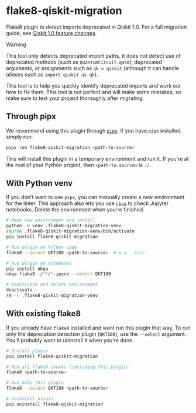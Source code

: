 # flake8-qiskit-migration

Flake8 plugin to detect imports deprecated in Qiskit 1.0. For a full migration
guide, see [Qiskit 1.0 feature
changes](https://docs.quantum.ibm.com/api/migration-guides/qiskit-1.0-features).

> [!WARNING]
> This tool only detects deprecated import paths, it does not detect use of
> deprecated methods (such as `QuantumCircuit.qasm`), deprecated arguments, or
> assignments such as `qk = qiskit` (although it can handle _aliases_ such as
> `import qiskit as qk`).

This tool is to help you quickly identify deprecated imports and work out how
to fix them. This tool is not perfect and will make some mistakes, so make sure
to test your project thoroughly after migrating.

## Through pipx

We recommend using this plugin through [`pipx`](https://github.com/pypa/pipx).
If you have `pipx` installed, simply run:

```sh
pipx run flake8-qiskit-migration <path-to-source>
```

This will install this plugin in a temporary environment and run it. If you're
at the root of your Python project, then `<path-to-source>` is `./`.

## With Python venv

If you don't want to use `pipx`, you can manually create a new environment for
the linter. This approach also lets you use
[`nbqa`](https://github.com/nbQA-dev/nbQA) to check Jupyter notebooks. Delete
the environment when you're finished.

```sh
# Make new environment and install
python -m venv .flake8-qiskit-migration-venv
source .flake8-qiskit-migration-venv/bin/activate
pip install flake8-qiskit-migration

# Run plugin on Python code
flake8 --select QKT100 <path-to-source>  # e.g. `src/`

# Run plugin on notebooks
pip install nbqa
nbqa flake8 ./**/*.ipynb --select QKT100

# Deactivate and delete environment
deactivate
rm -r .flake8-qiskit-migration-venv
```

## With existing flake8

If you already have `flake8` installed and want run this plugin that way, 
To run only the deprecation detection plugin (`QKT100`), use the `--select`
argument. You'll probably want to uninstall it when you're done.

```sh
# Install plugin
pip install flake8-qiskit-migration

# Run all flake8 checks (including this plugin)
flake8 <path-to-source>

# Run only this plugin
flake8 --select QKT100 <path-to-source>

# Uninstall plugin
pip uninstall flake8-qiskit-migration
```
